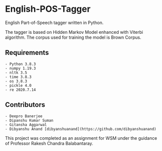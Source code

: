 # English-POS-Tagger

English Part-of-Speech tagger written in Python.

The tagger is based on Hidden Markov Model enhanced with Viterbi algorithm. The corpus used for training the model is Brown Corpus.

## Requirements

    - Python 3.8.3
    - numpy 1.19.3
    - nltk 3.5
    - time 3.8.3
    - os 3.8.3
    - pickle 4.0
    - re 2020.7.14

## Contributors

    - Deepro Banerjee
    - Dipanshu Kumar Suman
    - Gitansha Aggarwal
    - Dibyanshu Anand [dibyanshuanand](https://github.com/dibyanshuanand)

This project was completed as an assignment for WSM under the guidance of Professor Rakesh Chandra Balabantaray.

